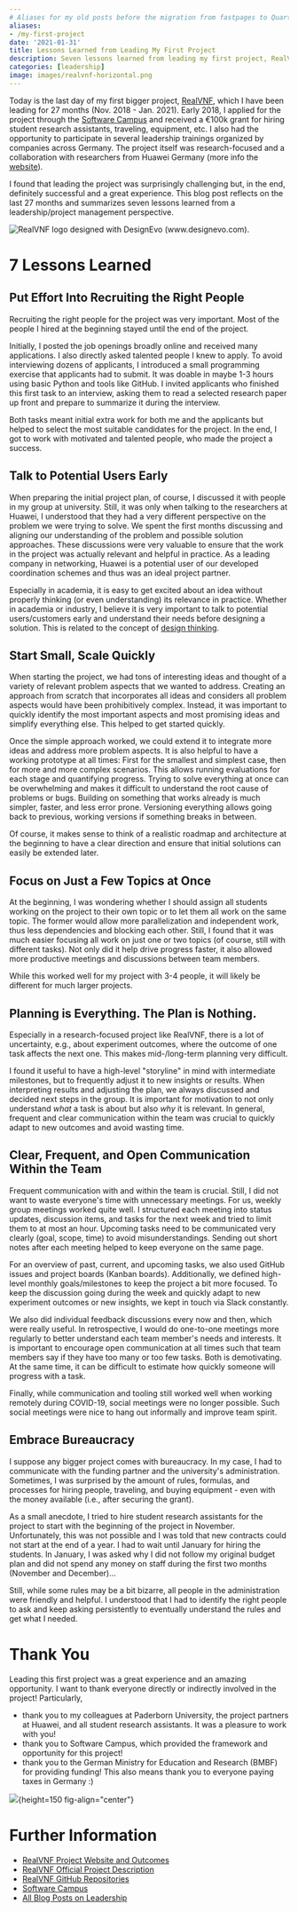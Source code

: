```yaml
---
# Aliases for my old posts before the migration from fastpages to Quarto. So that the old URLs still work.
aliases:
- /my-first-project
date: '2021-01-31'
title: Lessons Learned from Leading My First Project
description: Seven lessons learned from leading my first project, RealVNF.
categories: [leadership]
image: images/realvnf-horizontal.png
---
```



Today is the last day of my first bigger project, [RealVNF](https://realvnf.github.io/), which I have been leading for 27 months (Nov. 2018 - Jan. 2021). Early 2018, I applied for the project through the [Software Campus](https://softwarecampus.de/en/) and received a €100k grant for hiring student research assistants, traveling, equipment, etc. I also had the opportunity to participate in several leadership trainings organized by companies across Germany. The project itself was research-focused and a collaboration with researchers from Huawei Germany (more info the [website](https://realvnf.github.io/)).

I found that leading the project was surprisingly challenging but, in the end, definitely successful and a great experience. This blog post reflects on the last 27 months and summarizes seven lessons learned from a leadership/project management perspective.

![RealVNF logo designed with DesignEvo (www.designevo.com).](images/realvnf.png)


# 7 Lessons Learned

## Put Effort Into Recruiting the Right People

Recruiting the right people for the project was very important. Most of the people I hired at the beginning stayed until the end of the project. 

Initially, I posted the job openings broadly online and received many applications. I also directly asked talented people I knew to apply. To avoid interviewing dozens of applicants, I introduced a small programming exercise that applicants had to submit. It was doable in maybe 1-3 hours using basic Python and tools like GitHub. I invited applicants who finished this first task to an interview, asking them to read a selected research paper up front and prepare to summarize it during the interview. 

Both tasks meant initial extra work for both me and the applicants but helped to select the most suitable candidates for the project. In the end, I got to work with motivated and talented people, who made the project a success.

## Talk to Potential Users Early

When preparing the initial project plan, of course, I discussed it with people in my group at university. Still, it was only when talking to the researchers at Huawei, I understood that they had a very different perspective on the problem we were trying to solve. We spent the first months discussing and aligning our understanding of the problem and possible solution approaches. These discussions were very valuable to ensure that the work in the project was actually relevant and helpful in practice. As a leading company in networking, Huawei is a potential user of our developed coordination schemes and thus was an ideal project partner.

Especially in academia, it is easy to get excited about an idea without properly thinking (or even understanding) its relevance in practice. Whether in academia or industry, I believe it is very important to talk to potential users/customers early and understand their needs before designing a solution. This is related to the concept of [design thinking](https://www.interaction-design.org/literature/topics/design-thinking).

## Start Small, Scale Quickly

When starting the project, we had tons of interesting ideas and thought of a variety of relevant problem aspects that we wanted to address. Creating an approach from scratch that incorporates all ideas and considers all problem aspects would have been prohibitively complex. Instead, it was important to quickly identify the most important aspects and most promising ideas and simplify everything else. This helped to get started quickly.

Once the simple approach worked, we could extend it to integrate more ideas and address more problem aspects. It is also helpful to have a working prototype at all times: First for the smallest and simplest case, then for more and more complex scenarios. This allows running evaluations for each stage and quantifying progress. Trying to solve everything at once can be overwhelming and makes it difficult to understand the root cause of problems or bugs. Building on something that works already is much simpler, faster, and less error prone. Versioning everything allows going back to previous, working versions if something breaks in between.

Of course, it makes sense to think of a realistic roadmap and architecture at the beginning to have a clear direction and ensure that initial solutions can easily be extended later.

## Focus on Just a Few Topics at Once

At the beginning, I was wondering whether I should assign all students working on the project to their own topic or to let them all work on the same topic. The former would allow more parallelization and independent work, thus less dependencies and blocking each other. Still, I found that it was much easier focusing all work on just one or two topics (of course, still with different tasks). Not only did it help drive progress faster, it also allowed more productive meetings and discussions between team members. 

While this worked well for my project with 3-4 people, it will likely be different for much larger projects.

## Planning is Everything. The Plan is Nothing.

Especially in a research-focused project like RealVNF, there is a lot of uncertainty, e.g., about experiment outcomes, where the outcome of one task affects the next one. This makes mid-/long-term planning very difficult.

I found it useful to have a high-level "storyline" in mind with intermediate milestones, but to frequently adjust it to new insights or results. When interpreting results and adjusting the plan, we always discussed and decided next steps in the group. It is important for motivation to not only understand *what* a task is about but also *why* it is relevant. In general, frequent and clear communication within the team was crucial to quickly adapt to new outcomes and avoid wasting time.

## Clear, Frequent, and Open Communication Within the Team

Frequent communication with and within the team is crucial. Still, I did not want to waste everyone's time with unnecessary meetings. For us, weekly group meetings worked quite well. I structured each meeting into status updates, discussion items, and tasks for the next week and tried to limit them to at most an hour. Upcoming tasks need to be communicated very clearly (goal, scope, time) to avoid misunderstandings. Sending out short notes after each meeting helped to keep everyone on the same page. 

For an overview of past, current, and upcoming tasks, we also used GitHub issues and project boards (Kanban boards). Additionally, we defined high-level monthly goals/milestones to keep the project a bit more focused. To keep the discussion going during the week and quickly adapt to new experiment outcomes or new insights, we kept in touch via Slack constantly. 

We also did individual feedback discussions every now and then, which were really useful. In retrospective, I would do one-to-one meetings more regularly to better understand each team member's needs and interests. It is important to encourage open communication at all times such that team members say if they have too many or too few tasks. Both is demotivating. At the same time, it can be difficult to estimate how quickly someone will progress with a task.

Finally, while communication and tooling still worked well when working remotely during COVID-19, social meetings were no longer possible. Such social meetings were nice to hang out informally and improve team spirit.

## Embrace Bureaucracy

I suppose any bigger project comes with bureaucracy. In my case, I had to communicate with the funding partner and the university's administration. Sometimes, I was surprised by the amount of rules, formulas, and processes for hiring people, traveling, and buying equipment - even with the money available (i.e., after securing the grant).

As a small anecdote, I tried to hire student research assistants for the project to start with the beginning of the project in November. Unfortunately, this was not possible and I was told that new contracts could not start at the end of a year. I had to wait until January for hiring the students. In January, I was asked why I did not follow my original budget plan and did not spend any money on staff during the first two months (November and December)...

Still, while some rules may be a bit bizarre, all people in the administration were friendly and helpful. I understood that I had to identify the right people to ask and keep asking persistently to eventually understand the rules and get what I needed.

# Thank You

Leading this first project was a great experience and an amazing opportunity. I want to thank everyone directly or indirectly involved in the project! Particularly,

* thank you to my colleagues at Paderborn University, the project partners at Huawei, and all student research assistants. It was a pleasure to work with you!
* thank you to Software Campus, which provided the framework and opportunity for this project!
* thank you to the German Ministry for Education and Research (BMBF) for providing funding! This also means thank you to everyone paying taxes in Germany :)

![](images/swc.png){height=150 fig-align="center"}


# Further Information

* [RealVNF Project Website and Outcomes](https://realvnf.github.io/)
* [RealVNF Official Project Description](https://softwarecampus.de/en/project/realvnf-improved-coordination-of-chained-vnfs-under-realistic-conditions/)
* [RealVNF GitHub Repositories](https://github.com/RealVNF)
* [Software Campus](https://softwarecampus.de/en/)
* [All Blog Posts on Leadership](https://stefanbschneider.github.io/blog/categories/#leadership)
